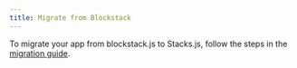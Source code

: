 ```yaml
---
title: Migrate from Blockstack
---
```


To migrate your app from blockstack.js to Stacks.js, follow the steps in the [migration guide](https://github.com/hirosystems/stacks.js/blob/master/.github/MIGRATION.md).
